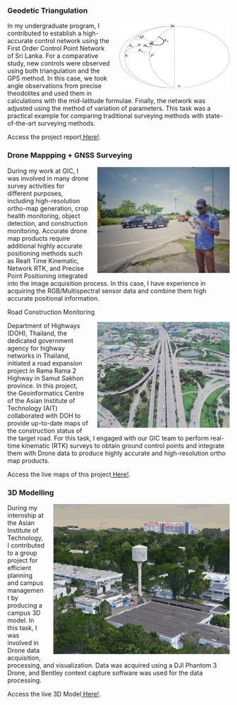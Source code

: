 <style>
img {
  float: right;
  margin: 0px 0px 15px 20px;
}
</style>
### Geodetic Triangulation
<p><img src="/images/geotri.jpg" width="250" height="150">
In my undergraduate program, I contributed to establish a high-accurate control network using the First Order Control Point Network of Sri Lanka. For a comparative study, new controls were observed using both triangulation and the GPS method.
In this case, we took angle observations from precise theodolites and used them in calculations with the mid-latitude formulae.
Finally, the network was adjusted using the method of variation of parameters. This task was a practical example for comparing traditional surveying methods with state-of-the-art surveying methods.
<p>Access the project report<a href="https://www.researchgate.net/publication/332780962_Geodetic_Triangulation-2016" target="_blank"> Here!</a>.</p>
</p>

### Drone Mappping + GNSS Surveying
<p><img src="/images/road01.PNG" width="300" height="240">
During my work at GIC, I was involved in many drone survey activities for different purposes, including high-resolution ortho-map generation, crop health monitoring, object detection, and construction monitoring.
Accurate drone map products require additional highly accurate positioning methods such as Realt Time Kinematic, Network RTK, and Precise Point Positioning integrated into the image acquisition process.
In this case, I have experience in acquiring the RGB/Multispectral sensor data and combine them high accurate positional information.

<p>Road Construction Monitoring</p>
<img src="/images/road02.PNG" width="300" height="240">
Department of Highways (DOH), Thailand, the dedicated government agency for highway networks in Thailand, initiated a road expansion project in Rama  Rama 2 Highway in Samut Sakhon province. In this project, the Geoinformatics Centre of the Asian Institute of Technology (AIT) collaborated with DOH to provide up-to-date maps of the construction status of the target road. For this task, I engaged with our GIC team to perform real-time kinematic (RTK) surveys to obtain ground control points and integrate them with Drone data to produce highly accurate and high-resolution ortho map products.
<p>Access the live maps of this project<a href="https://gicait.maps.arcgis.com/apps/Cascade/index.html?appid=c3f3a4fcd27445eabb2452233bc3e3ae" target="_blank"> Here!</a>.</p>
</p>


### 3D Modelling
<p><img src="/gifs/ait3dmod.gif" width="400" height="340">
During my internship at the Asian Institute of Technology, I contributed to a group project for efficient planning and campus management by producing a campus 3D model.
In this task, I was involved in Drone data acquisition, processing, and visualization. Data was acquired using a DJI Phantom 3 Drone, and Bentley context capture software was used for the data processing.

<p>Access the live 3D Model<a href="http://www.geoinfo.ait.asia/3d_models/AIT/App/#%2F" target="_blank"> Here!</a>.</p>
</p>